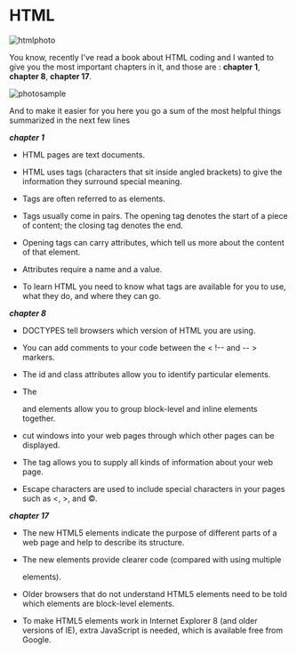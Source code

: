 # HTML 

![htmlphoto](https://community-cdn-digitalocean-com.global.ssl.fastly.net/variants/N3xeBRWr2VvCKpvYPKwnP6jM/035575f2985fe451d86e717d73691e533a1a00545d7230900ed786341dc3c882)


You know, recently I've read a book about HTML coding and I wanted to give you the most important chapters in it, and those are : **chapter 1**, **chapter 8**, **chapter 17**.

![photosample](https://miro.medium.com/max/5120/1*HgCPa_mxcFd-nb1wVjnuAg.png)

And to make it easier for you here you go a sum of the most helpful things summarized in the next few lines

__*chapter 1*__
* HTML pages are text documents.

* HTML uses tags (characters that sit inside angled
brackets) to give the information they surround special
meaning.

* Tags are often referred to as elements.

* Tags usually come in pairs. The opening tag denotes
the start of a piece of content; the closing tag denotes
the end.

* Opening tags can carry attributes, which tell us more
about the content of that element.

* Attributes require a name and a value.

* To learn HTML you need to know what tags are
available for you to use, what they do, and where they
can go.

__*chapter 8*__
* DOCTYPES tell browsers which version of HTML you
are using.

* You can add comments to your code between the
< !-- and -- > markers.

* The id and class attributes allow you to identify
particular elements.

* The <div> and <span> elements allow you to group
block-level and inline elements together.

* <iframes> cut windows into your web pages through
which other pages can be displayed.

* The <meta> tag allows you to supply all kinds of
information about your web page.

* Escape characters are used to include special
characters in your pages such as <, >, and ©.

__*chapter 17*__
* The new HTML5 elements indicate the purpose of
different parts of a web page and help to describe
its structure.

* The new elements provide clearer code (compared
with using multiple <div> elements).

* Older browsers that do not understand HTML5
elements need to be told which elements are
block-level elements.

* To make HTML5 elements work in Internet Explorer 8
(and older versions of IE), extra JavaScript is needed,
which is available free from Google.